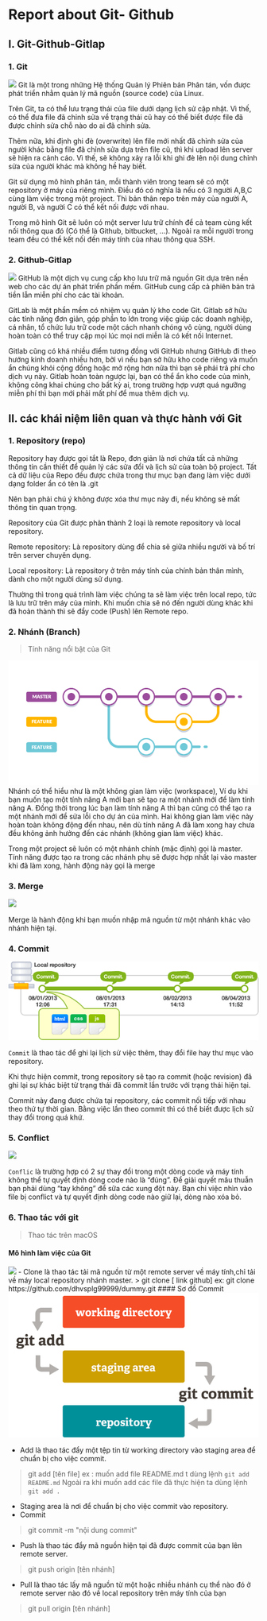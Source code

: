 # Report about Git- Github

## I. Git-Github-Gitlap


### 1. Git
<img src="http://blog.davidecoppola.com/wp-content/uploads/2016/11/git_logo-header.png">
Git là một trong những Hệ thống Quản lý Phiên bản Phân tán, vốn được phát triển nhằm quản lý mã nguồn (source code) của Linux.

Trên Git, ta có thể lưu trạng thái của file dưới dạng lịch sử cập nhật. Vì thế, có thể đưa file đã chỉnh sửa về trạng thái cũ hay có thể biết được file đã được chỉnh sửa chỗ nào do ai đã chỉnh sửa.

Thêm nữa, khi định ghi đè (overwrite) lên file mới nhất đã chỉnh sửa của người khác bằng file đã chỉnh sửa dựa trên file cũ, thì khi upload lên server sẽ hiện ra cảnh cáo. Vì thế, sẽ không xảy ra lỗi khi ghi đè lên nội dung chỉnh sửa của người khác mà không hề hay biết.

Git sử dụng mô hình phân tán, mỗi thành viên trong team sẽ có một repository ở máy của riêng mình. Điều đó có nghĩa là nếu có 3 người A,B,C cùng làm việc trong một project. Thì bản thân repo trên máy của người A, người B, và người C có thể kết nối được với nhau.

Trong mô hình Git sẽ luôn có một server lưu trữ chính để cả team cùng kết nối thông qua đó (Có thể là Github, bitbucket, ...). Ngoài ra mỗi người trong team đều có thể kết nối đến máy tính của nhau thông qua SSH.
### 2. Github-Gitlap
<img src="https://cdn-images-1.medium.com/max/1600/1*OLsrVuctE2DO924KoSkNLA.png">
GitHub là một dịch vụ cung cấp kho lưu trữ mã nguồn Git dựa trên nền web cho các dự án phát triển phần mềm. GitHub cung cấp cả phiên bản trả tiền lẫn miễn phí cho các tài khoản. 

GitLab là một phần mềm có nhiệm vụ quản lý kho code Git. Gitlab sở hữu các tính năng đơn giản, góp phần to lớn trong việc giúp các doanh nghiệp, cá nhân, tổ chức lưu trữ code một cách nhanh chóng vô cùng, người dùng hoàn toàn có thể truy cập mọi lúc mọi nơi miễn là có kết nối Internet.

Gitlab cũng có khá nhiều điểm tương đồng với GitHub nhưng GitHub đi theo hướng kinh doanh nhiều hơn, bởi vì nếu bạn sở hữu kho code riêng và muốn ẩn chúng khỏi cộng đồng hoặc mở rộng hơn nữa thì bạn sẽ phải trả phí cho dịch vụ này. Gitlab hoàn toàn ngược lại, bạn có thể ẩn kho code của mình, không công khai chúng cho bất kỳ ai, trong trường hợp vượt quá ngưỡng miễn phí thì bạn mới phải mất phí để mua thêm dịch vụ.

## II. các khái niệm liên quan và thực hành với Git

### 1. Repository (repo)

Repository hay được gọi tắt là Repo, đơn giản là nơi chứa tất cả những thông tin cần thiết để quản lý các sửa đổi và lịch sử của toàn bộ project. Tất cả dữ liệu của Repo đều được chứa trong thư mục bạn đang làm việc dưới dạng folder ẩn có tên là .git

Nên bạn phải chú ý không được xóa thư mục này đi, nếu không sẽ mất thông tin quan trọng.

Repository của Git được phân thành 2 loại là remote repository và local repository.

Remote repository: Là repository dùng để chia sẽ giữa nhiều người và bố trí trên server chuyên dụng.

Local repository: Là repository ở trên máy tính của chính bản thân mình, dành cho một người dùng sử dụng.

Thường thì trong quá trình làm việc chúng ta sẽ làm việc trên local repo, tức là lưu trữ trên máy của mình. Khi muốn chia sẽ nó đến người dùng khác khi đã hoàn thành thì sẽ đẩy code (Push) lên Remote repo.

### 2. Nhánh (Branch)
> Tính năng nổi bật của Git 
<img src="https://github.com/nghuuquyen/sociss-class-nodejs/blob/master/src/git-tutorials/images/feature-branch.png">
Nhánh có thể hiểu như là một không gian làm việc (workspace), Ví dụ khi bạn muốn tạo một tính năng A mới bạn sẽ tạo ra một nhánh mới để làm tính năng A. Đồng thời trong lúc bạn làm tính năng A thì bạn cũng có thể tạo ra một nhánh mới để sửa lỗi cho dự án của mình. Hai không gian làm việc này hoàn toàn không động đến nhau, nên dù tính năng A đã làm xong hay chưa đều không ảnh hưởng đến các nhánh (không gian làm việc) khác.

Trong một project sẽ luôn có một nhánh chính (mặc định) gọi là master. Tính năng được tạo ra trong các nhánh phụ sẽ được hợp nhất lại vào master khi đã làm xong, hành động này gọi là merge

### 3. Merge
<img src="https://github.com/hocchudong/ghichep-Git/blob/master/images/git-term-5.png">

Merge là hành động khi bạn muốn nhập mã nguồn từ một nhánh khác vào nhánh hiện tại.
### 4. Commit
<img src="https://github.com/nghuuquyen/sociss-class-nodejs/blob/master/src/git-tutorials/images/git-commits.png">

` Commit ` là thao tác để ghi lại lịch sử việc thêm, thay đổi file hay thư mục vào repository.

Khi thực hiện commit, trong repository sẽ tạo ra commit (hoặc revision) đã ghi lại sự khác biệt từ trạng thái đã commit lần trước với trạng thái hiện tại.

Commit này đang được chứa tại repository, các commit nối tiếp với nhau theo thứ tự thời gian. Bằng việc lần theo commit thì có thể biết được lịch sử thay đổi trong quá khứ.
### 5. Conflict 
<img src="https://github.com/hocchudong/ghichep-Git/blob/master/images/git-term-4.png">

` Conflic ` là trường hợp có 2 sự thay đổi trong một dòng code và máy tính không thể tự quyết định dòng code nào là “đúng”.
Để giải quyết mâu thuẫn bạn phải dùng “tay không” để sữa các xung đột này. Bạn chỉ việc nhìn vào file bị conflict và tự quyết định dòng code nào giữ lại, dòng nào xóa bỏ.
### 6. Thao tác với git 
> Thao tác trên macOS
#### Mô hình làm việc của Git
<img src="https://trello-attachments.s3.amazonaws.com/5bfb91aab58a9002b322f5e7/5cde24cbd3bec82328d65b18/7ec5305a3695462484544ce3a1fae804/image.png">
- Clone
là thao tác tải mã nguồn từ một remote server về máy tính,chỉ tải về máy local repository nhánh master.
> git clone [ link github]
ex: git clone https://github.com/dhvsplg99999/dummy.git
#### Sơ đồ Commit
<img src="https://github.com/nghuuquyen/sociss-class-nodejs/blob/master/src/git-tutorials/images/git-staging-area.png">

- Add
là thao tác đẩy một tệp tin từ working directory vào staging area để chuẩn bị cho việc commit.
> git add [tên file]
ex : muốn add file README.md t dùng lệnh ` git add README.md `
Ngoài ra khi muốn add các file đã thực hiện ta dùng lệnh ` git add . `
- Staging area
là nơi để chuẩn bị cho việc commit vào repository.
- Commit
> git commit -m "nội dung commit"
- Push 
là thao tác đẩy mã nguồn hiện tại đã được commit của bạn lên remote server.
> git push origin [tên nhánh]
- Pull 
là thao tác lấy mã nguồn từ một hoặc nhiều nhánh cụ thể nào đó ở remote server nào đó về local repository trên máy tính của bạn
> git pull origin [tên nhánh]

